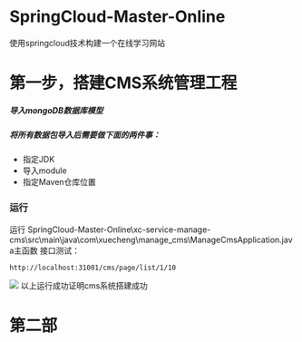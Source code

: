 # SpringCloud-Master-Online
使用springcloud技术构建一个在线学习网站
# 第一步，搭建CMS系统管理工程
##### 导入mongoDB数据库模型

##### 将所有数据包导入后需要做下面的两件事：
- 指定JDK
- 导入module
- 指定Maven仓库位置

### 运行
运行 SpringCloud-Master-Online\xc-service-manage-cms\src\main\java\com\xuecheng\manage_cms\ManageCmsApplication.java主函数
接口测试：
```
http://localhost:31001/cms/page/list/1/10
```
![](https://upload-images.jianshu.io/upload_images/13248401-3118ea59594d8fd6.png?imageMogr2/auto-orient/strip%7CimageView2/2/w/1240)
以上运行成功证明cms系统搭建成功

# 第二部


